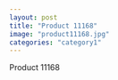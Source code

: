```yaml
---
layout: post
title: "Product 11168"
image: "product11168.jpg"
categories: "category1"
---
```

Product 11168
